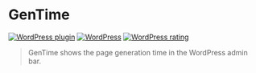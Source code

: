 # GenTime

[![WordPress plugin](https://img.shields.io/wordpress/plugin/v/gentime.svg)](https://wordpress.org/plugins/gentime/developers/)
[![WordPress](https://img.shields.io/wordpress/plugin/dt/gentime.svg)](https://wordpress.org/plugins/gentime/stats/)
[![WordPress rating](https://img.shields.io/wordpress/plugin/r/gentime.svg)](https://wordpress.org/support/view/plugin-reviews/gentime)

> GenTime shows the page generation time in the WordPress admin bar.
